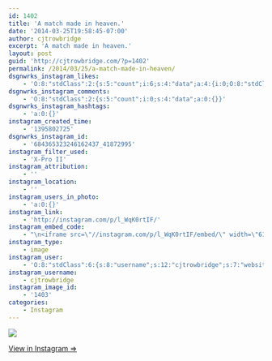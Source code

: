 ```yaml
---
id: 1402
title: 'A match made in heaven.'
date: '2014-03-25T19:58:45-07:00'
author: cjtrowbridge
excerpt: 'A match made in heaven.'
layout: post
guid: 'http://cjtrowbridge.com/?p=1402'
permalink: /2014/03/25/a-match-made-in-heaven/
dsgnwrks_instagram_likes:
    - 'O:8:"stdClass":2:{s:5:"count";i:6;s:4:"data";a:4:{i:0;O:8:"stdClass":4:{s:8:"username";s:7:"tochwat";s:15:"profile_picture";s:108:"https://igcdn-photos-d-a.akamaihd.net/hphotos-ak-xfa1/t51.2885-19/10853162_1569086796660131_1159595740_a.jpg";s:2:"id";s:8:"18897559";s:9:"full_name";s:10:"Tad Ochwat";}i:1;O:8:"stdClass":4:{s:8:"username";s:9:"ulisesgon";s:15:"profile_picture";s:85:"https://instagramimages-a.akamaihd.net/profiles/profile_200787037_75sq_1368781455.jpg";s:2:"id";s:9:"200787037";s:9:"full_name";s:9:"ulisesgon";}i:2;O:8:"stdClass":4:{s:8:"username";s:8:"dizzleme";s:15:"profile_picture";s:84:"https://instagramimages-a.akamaihd.net/profiles/profile_12340414_75sq_1358478611.jpg";s:2:"id";s:8:"12340414";s:9:"full_name";s:4:"Tony";}i:3;O:8:"stdClass":4:{s:8:"username";s:9:"nazghoul_";s:15:"profile_picture";s:105:"https://igcdn-photos-d-a.akamaihd.net/hphotos-ak-frc/t51.2885-19/10543542_838637796174611_151210582_a.jpg";s:2:"id";s:8:"19523293";s:9:"full_name";s:12:"Jake Cabrera";}}}'
dsgnwrks_instagram_comments:
    - 'O:8:"stdClass":2:{s:5:"count";i:0;s:4:"data";a:0:{}}'
dsgnwrks_instagram_hashtags:
    - 'a:0:{}'
instagram_created_time:
    - '1395802725'
dsgnwrks_instagram_id:
    - '684365323246162437_41872995'
instagram_filter_used:
    - 'X-Pro II'
instagram_attribution:
    - ''
instagram_location:
    - ''
instagram_users_in_photo:
    - 'a:0:{}'
instagram_link:
    - 'http://instagram.com/p/l_WqK0rtIF/'
instagram_embed_code:
    - "\n<iframe src=\"//instagram.com/p/l_WqK0rtIF/embed/\" width=\"612\" height=\"710\" frameborder=\"0\" scrolling=\"no\" allowtransparency=\"true\"></iframe>\n"
instagram_type:
    - image
instagram_user:
    - 'O:8:"stdClass":6:{s:8:"username";s:12:"cjtrowbridge";s:7:"website";s:0:"";s:15:"profile_picture";s:103:"https://igcdn-photos-f-a.akamaihd.net/hphotos-ak-xpa1/t51.2885-19/925559_452430704897917_67836701_a.jpg";s:9:"full_name";s:13:"CJ Trowbridge";s:3:"bio";s:0:"";s:2:"id";s:8:"41872995";}'
instagram_username:
    - cjtrowbridge
instagram_image_id:
    - '1403'
categories:
    - Instagram
---
```


[![](http://blog.cjtrowbridge.com/wp-content/uploads/2014/03/82afdbb6b49211e3b79f124cf866f5f4_8.jpg)](http://instagram.com/p/l_WqK0rtIF/)

[View in Instagram ⇒](http://instagram.com/p/l_WqK0rtIF/)